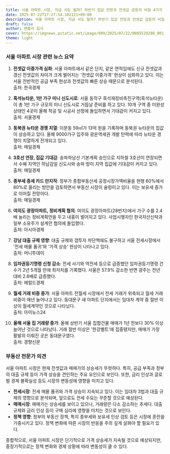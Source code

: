 ```yaml
---
title: 서울 아파트 시장, 지금 사도 될까? 하반기 집값 전망과 전셋값 급등의 비밀 4가지
date: 2025-07-22T17:27:54.102121+09:00
description: 서울 아파트 시장, 지금 사도 될까? 하반기 집값 전망과 전셋값 급등의 비밀 4가지
draft: false
author: 벤틀리 집사
cover: https://imgnews.pstatic.net/image/009/2025/07/22/0005529288_001_20250722170707405.jpg?type=nf142_103
theme: light
---
```


### 서울 아파트 시장 관련 뉴스 요약

1. **전셋값 이중가격 심화**: 서울 아파트에서 같은 단지, 같은 면적임에도 신규 전셋값과 갱신 전셋값의 차이가 크게 벌어지는 '전셋값 이중가격' 현상이 심화하고 있다. 이는 서울 전반적인 공급 부족 현상과 전셋값의 빠른 상승 때문으로 분석된다.  
   출처: 한국경제

2. **흑석뉴타운, 1만 가구 미니 신도시로**: 서울 동작구 흑석재정비촉진구역(흑석뉴타운)이 총 1만 가구 규모의 미니 신도시로 거듭날 준비를 하고 있다. 10개 구역 중 미완성 상태인 4곳이 올해 착공 및 시공사 선정에 돌입하면서 기대감이 커지고 있다.  
   출처: 서울경제

3. **동북권 뉴타운 경쟁 치열**: 이문동 59㎡가 13억 원을 기록하며 동북권 뉴타운의 집값이 상승하고 있다. 올해 9000가구 입주와 광운역세권 개발 탄력에 따라 뉴타운 경쟁이 치열하게 전개되고 있다.  
   출처: 매일경제

4. **3호선 연장, 집값 기대감**: 송파하남선 기본계획 승인으로 지하철 3호선이 연장되면서 수혜 지역인 하남감일 신도시와 송파 방이 지역 집값에 기대감이 커지고 있다.  
   출처: 매일경제

5. **종부세 증세 카드 만지작**: 정부가 종합부동산세 공정시장가액비율을 현행 60%에서 80%로 올리는 방안을 검토하면서 부동산 시장이 술렁이고 있다. 이는 보유세 증가로 이어질 전망이다.  
   출처: 매일경제

6. **여의도 광장아파트, 정비계획 협의**: 여의도 광장아파트(28번지)에서 가구 수를 2.4배 늘리는 정비계획안을 두고 내홍이 벌어지고 있다. 사업시행자인 한국자산신탁과 일부 소유주가 설계안 협의에 돌입했다.  
   출처: 아시아경제

7. **강남 대출 규제 영향**: 대출 규제와 갭투자 차단책에도 불구하고 서울 전세시장에서 '전세 매물 품귀'와 '가격 상승' 현상이 나타나고 있다.  
   출처: 머니투데이

8. **임차권등기명령 신청 감소**: 전세 사기와 역전세 등으로 급증했던 임차권등기명령 건수가 2년 5개월 만에 최저치를 기록했다. 서울은 57.9% 감소한 반면 광주는 전년 대비 2.6배로 급증했다.  
   출처: 헤럴드경제

9. **월세 거래 비중 증가**: 서울 아파트 전월세 시장에서 전세 거래가 위축되고 월세 거래 비중이 매년 늘어나고 있다. 동대문구 새 아파트 단지에서는 임대차 계약 중 절반 이상이 월세계약인 것으로 나타났다.  
   출처: 아이뉴스24

10. **올해 서울 집 거래량 증가**: 올해 상반기 서울 집합건물 매매가 1년 전보다 30% 이상 늘어난 것으로 나타났다. 거래 절반 이상은 '한강벨트'에 집중됐지만, 매매가 가장 활발히 이뤄진 곳은 동대문구였다.  
    출처: 경향신문

### 부동산 전문가 의견

서울 아파트 시장은 현재 전셋값과 매매가의 상승세가 뚜렷하다. 특히, 공급 부족과 정부의 대출 규제 등이 가격 상승을 견인하는 주요 요인으로 보인다. 또한, 금리 인상과 글로벌 경제 불확실성 등도 시장의 변동성에 영향을 미치고 있다.

- **전세시장**: 전세 매물 품귀와 가격 상승이 지속되고 있다. 이는 임대차 3법과 대출 규제의 영향으로 분석되며, 앞으로도 전세 수요는 꾸준할 것으로 예상된다.
- **매매시장**: 매매가는 상승세를 보이고 있으나, 거래량은 다소 감소하는 추세다. 대출 규제와 금리 인상 등이 구매 심리에 영향을 미치는 것으로 보인다.
- **정책 영향**: 정부의 부동산 정책, 특히 종부세와 보유세 인상 검토 등은 시장에 혼란을 가중시키고 있다. 정책 변화에 따른 시장의 반응을 주의 깊게 살펴야 할 필요가 있다.

종합적으로, 서울 아파트 시장은 단기적으로 가격 상승세가 지속될 것으로 예상되지만, 중장기적으로는 정책 변화와 경제 상황에 따라 변동성이 클 수 있다.